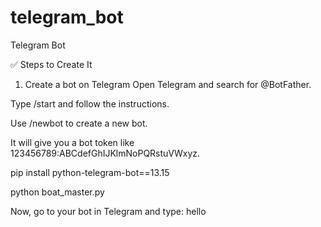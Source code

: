 # telegram_bot
Telegram Bot

✅ Steps to Create It
1. Create a bot on Telegram
Open Telegram and search for @BotFather.

Type /start and follow the instructions.

Use /newbot to create a new bot.

It will give you a bot token like 123456789:ABCdefGhIJKlmNoPQRstuVWxyz.

pip install python-telegram-bot==13.15

python boat_master.py

Now, go to your bot in Telegram and type:
hello
